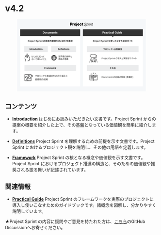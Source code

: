 # v4.2

<figure><img src="../../.gitbook/assets/documents.png" alt=""><figcaption></figcaption></figure>

## コンテンツ

- **[Introduction](introduction.md)**
はじめにお読みいただきたい文書です。Project Sprint からの提案の概要を紹介した上で、その基盤となっている価値観を簡単に紹介します。

- **[Definitions](definitions.md)**
Project Sprint を理解するための前提を示す文書です。Project Sprint におけるプロジェクト観を説明し、その他の用語を定義します。

- **[Framework](framework.md)**
Project Sprint の核となる概念や価値観を示す文書です。Project Sprint におけるプロジェクト推進の構造と、そのための価値観や推奨される振る舞いが記述されています。

## 関連情報

- **[Practical Guide](https://miro.com/app/board/uXjVMX-zl6s=/)**
Project Sprint のフレームワークを実際のプロジェクトに導入し使いこなすためのガイドブックです。諸概念を図解し、分かりやすく説明しています。



★Project Sprint の内容に疑問やご意見を持たれた方は、[こちら](https://github.com/copilot-jp/project-sprint/discussions)のGitHub Discussionへお寄せください。
